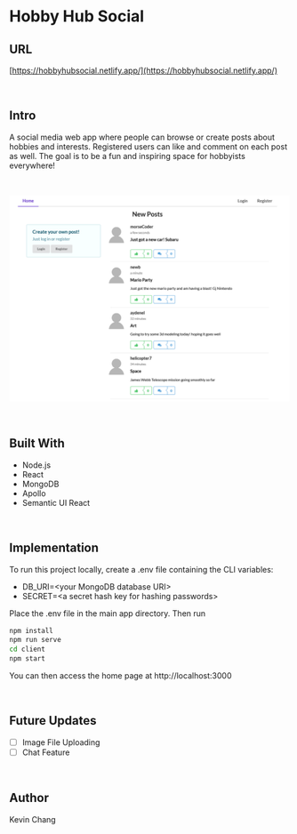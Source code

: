 # Hobby Hub Social


## URL
[https://hobbyhubsocial.netlify.app/](https://hobbyhubsocial.netlify.app/)

<br>

<!-- ABOUT THE PROJECT -->
## Intro
A social media web app where people can browse or create posts about hobbies and interests. Registered users can like and comment on each post as well. The goal is to be a fun and inspiring space for hobbyists everywhere!

<br>

![Main Page](/screenshots/01.png)

<br>

## Built With

* Node.js
* React
* MongoDB
* Apollo
* Semantic UI React


<br>

## Implementation

To run this project locally, create a .env file containing the CLI variables:
  * DB_URI=\<your MongoDB database URI>
  * SECRET=\<a secret hash key for hashing passwords>

Place the .env file in the main app directory. Then run


```sh
npm install
npm run serve
cd client
npm start
```
You can then access the home page at http://localhost:3000

<br>

## Future Updates

- [ ] Image File Uploading
- [ ] Chat Feature

<br>


## Author

Kevin Chang

